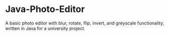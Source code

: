 # Java-Photo-Editor
A basic photo editor with blur, rotate, flip, invert, and greyscale functionality, written in Java for a university project.
